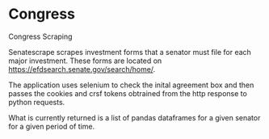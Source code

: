 # Congress
Congress Scraping

Senatescrape scrapes investment forms that a senator must file for each major investment. These forms are located on https://efdsearch.senate.gov/search/home/. 

The application uses selenium to check the inital agreement box and then passes the cookies and crsf tokens obtrained from the http response to python requests.

What is currently returned is a list of pandas dataframes for a given senator for a given period of time.
